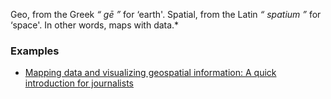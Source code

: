 Geo, from the Greek _“ gē ”_ for  ‘earth'. Spatial, from the Latin _“ spatium ”_ for ‘space'.
In other words, maps with data.*
### Examples
* [Mapping data and visualizing geospatial information: A quick introduction for journalists](https://journalistsresource.org/home/mapping-data-visualization-geospatial-information-journalism/)
